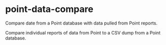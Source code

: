 # point-data-compare
Compare date from a Point database with data pulled from Point reports.

Compare individual reports of data from Point to a CSV dump from a Point database. 

